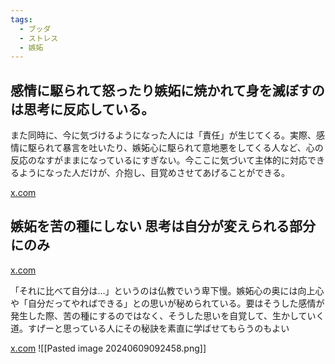 ```yaml
---
tags:
  - ブッダ
  - ストレス
  - 嫉妬
---
```

## 感情に駆られて怒ったり嫉妬に焼かれて身を滅ぼすのは思考に反応している。

また同時に、今に気づけるようになった人には「責任」が生じてくる。実際、感情に駆られて暴言を吐いたり、嫉妬心に駆られて意地悪をしてくる人など、心の反応のなすがままになっているにすぎない。今ここに気づいて主体的に対応できるようになった人だけが、介抱し、目覚めさせてあげることができる。

[x.com](https://x.com/phrayuki/status/1073738848499204097)

## 嫉妬を苦の種にしない 思考は自分が変えられる部分にのみ

[x.com](https://x.com/phrayuki/status/950990992139730944)

「それに比べて自分は…」というのは仏教でいう卑下慢。嫉妬心の奥には向上心や「自分だってやればできる」との思いが秘められている。要はそうした感情が発生した際、苦の種にするのではなく、そうした思いを自覚して、生かしていく道。すげーと思っている人にその秘訣を素直に学ばせてもらうのもよい

[x.com](https://x.com/arisugawahitori/status/887469452333273090)
![[Pasted image 20240609092458.png]]
